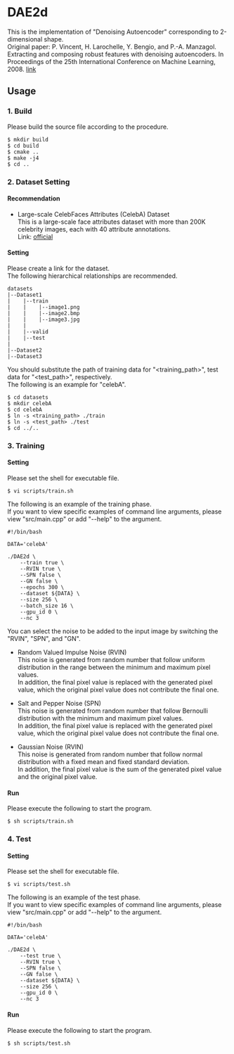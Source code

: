 # DAE2d
This is the implementation of "Denoising Autoencoder" corresponding to 2-dimensional shape.<br>
Original paper: P. Vincent, H. Larochelle, Y. Bengio, and P.-A. Manzagol. Extracting and composing robust features with denoising autoencoders. In Proceedings of the 25th International Conference on Machine Learning, 2008. [link](https://dl.acm.org/doi/abs/10.1145/1390156.1390294)

## Usage

### 1. Build
Please build the source file according to the procedure.
~~~
$ mkdir build
$ cd build
$ cmake ..
$ make -j4
$ cd ..
~~~

### 2. Dataset Setting

#### Recommendation
- Large-scale CelebFaces Attributes (CelebA) Dataset<br>
This is a large-scale face attributes dataset with more than 200K celebrity images, each with 40 attribute annotations.<br>
Link: [official](http://mmlab.ie.cuhk.edu.hk/projects/CelebA.html)

#### Setting

Please create a link for the dataset.<br>
The following hierarchical relationships are recommended.

~~~
datasets
|--Dataset1
|    |--train
|    |    |--image1.png
|    |    |--image2.bmp
|    |    |--image3.jpg
|    |
|    |--valid
|    |--test
|
|--Dataset2
|--Dataset3
~~~

You should substitute the path of training data for "<training_path>", test data for "<test_path>", respectively.<br>
The following is an example for "celebA".
~~~
$ cd datasets
$ mkdir celebA
$ cd celebA
$ ln -s <training_path> ./train
$ ln -s <test_path> ./test
$ cd ../..
~~~

### 3. Training

#### Setting
Please set the shell for executable file.
~~~
$ vi scripts/train.sh
~~~
The following is an example of the training phase.<br>
If you want to view specific examples of command line arguments, please view "src/main.cpp" or add "--help" to the argument.
~~~
#!/bin/bash

DATA='celebA'

./DAE2d \
    --train true \
    --RVIN true \
    --SPN false \
    --GN false \
    --epochs 300 \
    --dataset ${DATA} \
    --size 256 \
    --batch_size 16 \
    --gpu_id 0 \
    --nc 3
~~~
You can select the noise to be added to the input image by switching the "RVIN", "SPN", and "GN".

- Random Valued Impulse Noise (RVIN)<br>
This noise is generated from random number that follow uniform distribution in the range between the minimum and maximum pixel values.<br>
In addition, the final pixel value is replaced with the generated pixel value, which the original pixel value does not contribute the final one.

- Salt and Pepper Noise (SPN)<br>
This noise is generated from random number that follow Bernoulli distribution with the minimum and maximum pixel values.<br>
In addition, the final pixel value is replaced with the generated pixel value, which the original pixel value does not contribute the final one.

- Gaussian Noise (RVIN)<br>
This noise is generated from random number that follow normal distribution with a fixed mean and fixed standard deviation.<br>
In addition, the final pixel value is the sum of the generated pixel value and the original pixel value.

#### Run
Please execute the following to start the program.
~~~
$ sh scripts/train.sh
~~~

### 4. Test

#### Setting
Please set the shell for executable file.
~~~
$ vi scripts/test.sh
~~~
The following is an example of the test phase.<br>
If you want to view specific examples of command line arguments, please view "src/main.cpp" or add "--help" to the argument.
~~~
#!/bin/bash

DATA='celebA'

./DAE2d \
    --test true \
    --RVIN true \
    --SPN false \
    --GN false \
    --dataset ${DATA} \
    --size 256 \
    --gpu_id 0 \
    --nc 3
~~~

#### Run
Please execute the following to start the program.
~~~
$ sh scripts/test.sh
~~~

